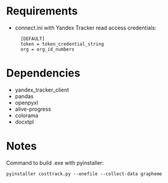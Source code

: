 # Requirements
* connect.ini with Yandex Tracker read access credentials:

        [DEFAULT]
        token = token_credential_string
        org = org_id_numbers

# Dependencies
* yandex_tracker_client
* pandas
* openpyxl
* alive-progress
* colorama
* docxtpl

# Notes

Command to build .exe with pyinstaller:
    
    pyinstaller costtrack.py --onefile --collect-data grapheme
